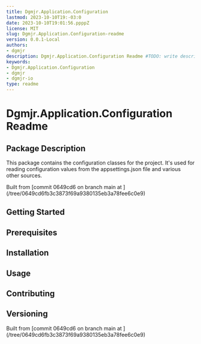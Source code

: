 ```yaml
---
title: Dgmjr.Application.Configuration
lastmod: 2023-10-10T19:-03:0
date: 2023-10-10T19:01:56.ppppZ
license: MIT
slug: Dgmjr.Application.Configuration-readme
version: 0.0.1-Local
authors:
- dgmjr
description: Dgmjr.Application.Configuration Readme #TODO: write description for Dgmjr.Application.Configuration Readme
keywords:
- Dgmjr.Application.Configuration
- dgmjr
- dgmjr-io
type: readme
---
```

# Dgmjr.Application.Configuration Readme
<!-- TODO: Write the contents of the Dgmjr.Application.Configuration Readme file -->
## Package Description
This package contains the configuration classes for the project.  It's used for reading configuration values from the appsettings.json file and various other sources.

Built from [commit 0649cd6 on branch main at ]
(/tree/0649cd6fb3c3873f69a9380135eb3a78fee6c0e9)
## Getting Started
## Prerequisites
## Installation
## Usage
## Contributing
## Versioning
Built from [commit 0649cd6 on branch main at ]
(/tree/0649cd6fb3c3873f69a9380135eb3a78fee6c0e9)
